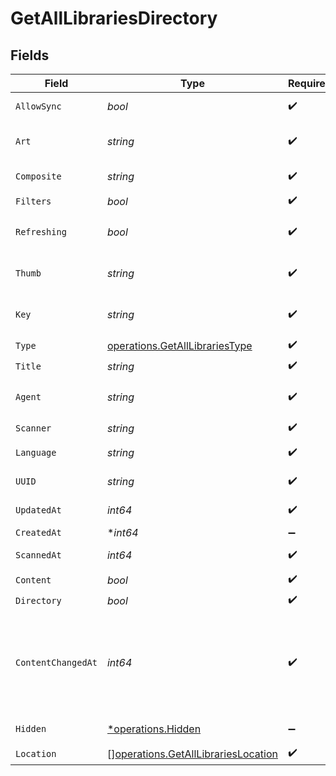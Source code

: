# GetAllLibrariesDirectory


## Fields

| Field                                                                                                                                                                                      | Type                                                                                                                                                                                       | Required                                                                                                                                                                                   | Description                                                                                                                                                                                | Example                                                                                                                                                                                    |
| ------------------------------------------------------------------------------------------------------------------------------------------------------------------------------------------ | ------------------------------------------------------------------------------------------------------------------------------------------------------------------------------------------ | ------------------------------------------------------------------------------------------------------------------------------------------------------------------------------------------ | ------------------------------------------------------------------------------------------------------------------------------------------------------------------------------------------ | ------------------------------------------------------------------------------------------------------------------------------------------------------------------------------------------ |
| `AllowSync`                                                                                                                                                                                | *bool*                                                                                                                                                                                     | :heavy_check_mark:                                                                                                                                                                         | Indicates whether syncing is allowed.                                                                                                                                                      | false                                                                                                                                                                                      |
| `Art`                                                                                                                                                                                      | *string*                                                                                                                                                                                   | :heavy_check_mark:                                                                                                                                                                         | URL for the background artwork of the media container.                                                                                                                                     | /:/resources/show-fanart.jpg                                                                                                                                                               |
| `Composite`                                                                                                                                                                                | *string*                                                                                                                                                                                   | :heavy_check_mark:                                                                                                                                                                         | The relative path to the composite media item.                                                                                                                                             | /library/sections/1/composite/1743824484                                                                                                                                                   |
| `Filters`                                                                                                                                                                                  | *bool*                                                                                                                                                                                     | :heavy_check_mark:                                                                                                                                                                         | UNKNOWN                                                                                                                                                                                    | true                                                                                                                                                                                       |
| `Refreshing`                                                                                                                                                                               | *bool*                                                                                                                                                                                     | :heavy_check_mark:                                                                                                                                                                         | Indicates whether the library is currently being refreshed or updated                                                                                                                      | true                                                                                                                                                                                       |
| `Thumb`                                                                                                                                                                                    | *string*                                                                                                                                                                                   | :heavy_check_mark:                                                                                                                                                                         | URL for the thumbnail image of the media container.                                                                                                                                        | /:/resources/show.png                                                                                                                                                                      |
| `Key`                                                                                                                                                                                      | *string*                                                                                                                                                                                   | :heavy_check_mark:                                                                                                                                                                         | The library key representing the unique identifier                                                                                                                                         | 1                                                                                                                                                                                          |
| `Type`                                                                                                                                                                                     | [operations.GetAllLibrariesType](../../models/operations/getalllibrariestype.md)                                                                                                           | :heavy_check_mark:                                                                                                                                                                         | N/A                                                                                                                                                                                        | movie                                                                                                                                                                                      |
| `Title`                                                                                                                                                                                    | *string*                                                                                                                                                                                   | :heavy_check_mark:                                                                                                                                                                         | The title of the library                                                                                                                                                                   | Movies                                                                                                                                                                                     |
| `Agent`                                                                                                                                                                                    | *string*                                                                                                                                                                                   | :heavy_check_mark:                                                                                                                                                                         | The Plex agent used to match and retrieve media metadata.                                                                                                                                  | tv.plex.agents.movie                                                                                                                                                                       |
| `Scanner`                                                                                                                                                                                  | *string*                                                                                                                                                                                   | :heavy_check_mark:                                                                                                                                                                         | UNKNOWN                                                                                                                                                                                    | Plex Movie                                                                                                                                                                                 |
| `Language`                                                                                                                                                                                 | *string*                                                                                                                                                                                   | :heavy_check_mark:                                                                                                                                                                         | The Plex library language that has been set                                                                                                                                                | en-US                                                                                                                                                                                      |
| `UUID`                                                                                                                                                                                     | *string*                                                                                                                                                                                   | :heavy_check_mark:                                                                                                                                                                         | The universally unique identifier for the library.                                                                                                                                         | e69655a2-ef48-4aba-bb19-01e7d3cc34d6                                                                                                                                                       |
| `UpdatedAt`                                                                                                                                                                                | *int64*                                                                                                                                                                                    | :heavy_check_mark:                                                                                                                                                                         | Unix epoch datetime in seconds                                                                                                                                                             | 1556281940                                                                                                                                                                                 |
| `CreatedAt`                                                                                                                                                                                | **int64*                                                                                                                                                                                   | :heavy_minus_sign:                                                                                                                                                                         | N/A                                                                                                                                                                                        | 1556281940                                                                                                                                                                                 |
| `ScannedAt`                                                                                                                                                                                | *int64*                                                                                                                                                                                    | :heavy_check_mark:                                                                                                                                                                         | Unix epoch datetime in seconds                                                                                                                                                             | 1556281940                                                                                                                                                                                 |
| `Content`                                                                                                                                                                                  | *bool*                                                                                                                                                                                     | :heavy_check_mark:                                                                                                                                                                         | UNKNOWN                                                                                                                                                                                    | true                                                                                                                                                                                       |
| `Directory`                                                                                                                                                                                | *bool*                                                                                                                                                                                     | :heavy_check_mark:                                                                                                                                                                         | UNKNOWN                                                                                                                                                                                    | true                                                                                                                                                                                       |
| `ContentChangedAt`                                                                                                                                                                         | *int64*                                                                                                                                                                                    | :heavy_check_mark:                                                                                                                                                                         | Timestamp (in seconds) representing the last time the content was modified.<br/>NOTE: Some Plex server have some absurd values for this field, like 8457612157633039800 so it should be int64<br/> | 9173960                                                                                                                                                                                    |
| `Hidden`                                                                                                                                                                                   | [*operations.Hidden](../../models/operations/hidden.md)                                                                                                                                    | :heavy_minus_sign:                                                                                                                                                                         | The Plex library visibility setting                                                                                                                                                        | 1                                                                                                                                                                                          |
| `Location`                                                                                                                                                                                 | [][operations.GetAllLibrariesLocation](../../models/operations/getalllibrarieslocation.md)                                                                                                 | :heavy_check_mark:                                                                                                                                                                         | N/A                                                                                                                                                                                        |                                                                                                                                                                                            |